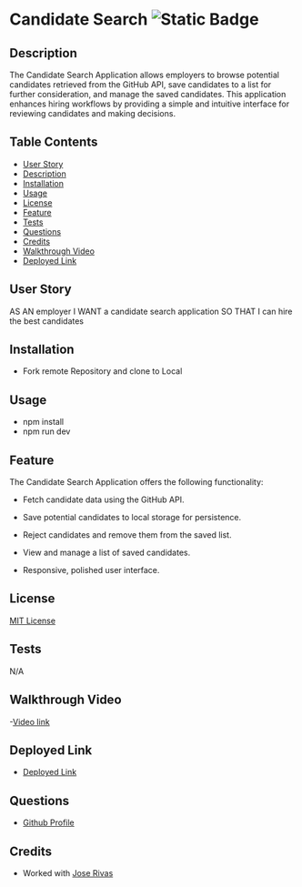 # Candidate Search ![Static Badge](https://img.shields.io/badge/license-MIT-blue)

## Description 

The Candidate Search Application allows employers to browse potential candidates retrieved from the GitHub API, save candidates to a list for further consideration, and manage the saved candidates. This application enhances hiring workflows by providing a simple and intuitive interface for reviewing candidates and making decisions.
## Table Contents
- [User Story](#user-story)
- [Description](#description)
- [Installation](#installation)
- [Usage](#usage)
- [License](#license)
- [Feature](#feature)
- [Tests](#tests) 
- [Questions](#questions)
- [Credits](#credits)
- [Walkthrough Video](#walkthrough-video)
- [Deployed Link](#deploy-link)

## User Story 

AS AN employer
I WANT a candidate search application
SO THAT I can hire the best candidates

## Installation
- Fork remote Repository and clone to Local

## Usage
- npm install
- npm run dev

## Feature
The Candidate Search Application offers the following functionality:

- Fetch candidate data using the GitHub API.

- Save potential candidates to local storage for persistence.

- Reject candidates and remove them from the saved list.

- View and manage a list of saved candidates.

- Responsive, polished user interface.

## License
[MIT License](https://opensource.org/license/mit)

## Tests
N/A

## Walkthrough Video
-[Video link](N/A)

## Deployed Link
- [Deployed Link](https://egy-candidate.onrender.com/)

## Questions
- [Github Profile](https://github.com/mwahba624/EGY-Candiate)

## Credits
- Worked with [Jose Rivas ](https://github.com/williamscodigo)

